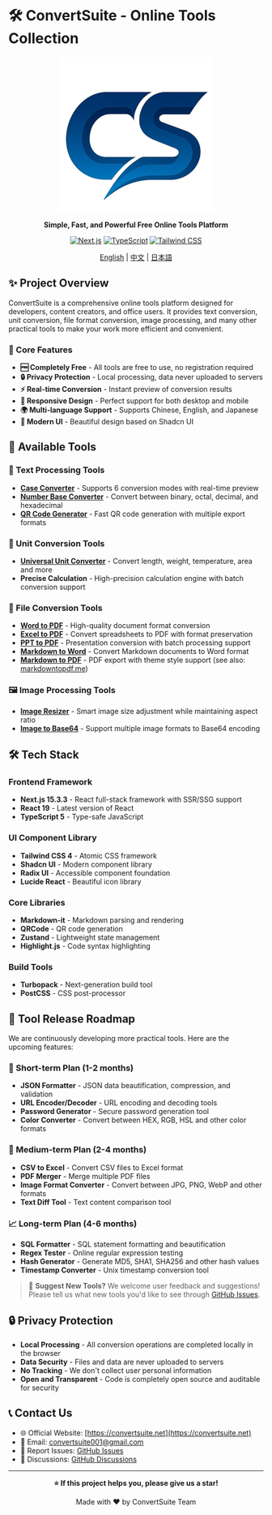 # 🛠️ ConvertSuite - Online Tools Collection

<div align="center">

![ConvertSuite Logo](public/icon.png)

**Simple, Fast, and Powerful Free Online Tools Platform**

[![Next.js](https://img.shields.io/badge/Next.js-15.3.3-black?style=for-the-badge&logo=next.js)](https://nextjs.org/)
[![TypeScript](https://img.shields.io/badge/TypeScript-5.0-blue?style=for-the-badge&logo=typescript)](https://www.typescriptlang.org/)
[![Tailwind CSS](https://img.shields.io/badge/Tailwind-4.0-38bdf8?style=for-the-badge&logo=tailwindcss)](https://tailwindcss.com/)

[English](README.md) | [中文](README.zh.md) | [日本語](README.ja.md)

</div>

## ✨ Project Overview

ConvertSuite is a comprehensive online tools platform designed for developers, content creators, and office users. It provides text conversion, unit conversion, file format conversion, image processing, and many other practical tools to make your work more efficient and convenient.

### 🎯 Core Features

- **🆓 Completely Free** - All tools are free to use, no registration required
- **🔒 Privacy Protection** - Local processing, data never uploaded to servers
- **⚡ Real-time Conversion** - Instant preview of conversion results
- **📱 Responsive Design** - Perfect support for both desktop and mobile
- **🌍 Multi-language Support** - Supports Chinese, English, and Japanese
- **🎨 Modern UI** - Beautiful design based on Shadcn UI

## 🔧 Available Tools

### 📝 Text Processing Tools

- **[Case Converter](https://convertsuite.net/case-converter)** - Supports 6 conversion modes with real-time preview
- **[Number Base Converter](https://convertsuite.net/number-base-converter)** - Convert between binary, octal, decimal, and hexadecimal
- **[QR Code Generator](https://convertsuite.net/qr-code-generator)** - Fast QR code generation with multiple export formats

### 📐 Unit Conversion Tools

- **[Universal Unit Converter](https://convertsuite.net/unit-converter)** - Convert length, weight, temperature, area and more
- **Precise Calculation** - High-precision calculation engine with batch conversion support

### 📄 File Conversion Tools

- **[Word to PDF](https://convertsuite.net/word-to-pdf)** - High-quality document format conversion
- **[Excel to PDF](https://convertsuite.net/excel-to-pdf)** - Convert spreadsheets to PDF with format preservation
- **[PPT to PDF](https://convertsuite.net/ppt-to-pdf)** - Presentation conversion with batch processing support
- **[Markdown to Word](https://convertsuite.net/markdown-to-word)** - Convert Markdown documents to Word format
- **[Markdown to PDF](https://convertsuite.net/markdown-to-pdf)** - PDF export with theme style support (see also: [markdowntopdf.me](https://markdowntopdf.me/))

### 🖼️ Image Processing Tools

- **[Image Resizer](https://convertsuite.net/image-resizer)** - Smart image size adjustment while maintaining aspect ratio
- **[Image to Base64](https://convertsuite.net/image-to-base64)** - Support multiple image formats to Base64 encoding

## 🛠️ Tech Stack

### Frontend Framework

- **Next.js 15.3.3** - React full-stack framework with SSR/SSG support
- **React 19** - Latest version of React
- **TypeScript 5** - Type-safe JavaScript

### UI Component Library

- **Tailwind CSS 4** - Atomic CSS framework
- **Shadcn UI** - Modern component library
- **Radix UI** - Accessible component foundation
- **Lucide React** - Beautiful icon library

### Core Libraries

- **Markdown-it** - Markdown parsing and rendering
- **QRCode** - QR code generation
- **Zustand** - Lightweight state management
- **Highlight.js** - Code syntax highlighting

### Build Tools

- **Turbopack** - Next-generation build tool
- **PostCSS** - CSS post-processor

## 🚀 Tool Release Roadmap

We are continuously developing more practical tools. Here are the upcoming features:

### 📅 Short-term Plan (1-2 months)

- **JSON Formatter** - JSON data beautification, compression, and validation
- **URL Encoder/Decoder** - URL encoding and decoding tools
- **Password Generator** - Secure password generation tool
- **Color Converter** - Convert between HEX, RGB, HSL and other color formats

### 🔮 Medium-term Plan (2-4 months)

- **CSV to Excel** - Convert CSV files to Excel format
- **PDF Merger** - Merge multiple PDF files
- **Image Format Converter** - Convert between JPG, PNG, WebP and other formats
- **Text Diff Tool** - Text content comparison tool

### 📈 Long-term Plan (4-6 months)

- **SQL Formatter** - SQL statement formatting and beautification
- **Regex Tester** - Online regular expression testing
- **Hash Generator** - Generate MD5, SHA1, SHA256 and other hash values
- **Timestamp Converter** - Unix timestamp conversion tool

> 📢 **Suggest New Tools?** We welcome user feedback and suggestions! Please tell us what new tools you'd like to see through [GitHub Issues](https://github.com/your-username/convertsuite/issues).

## 🔒 Privacy Protection

- **Local Processing** - All conversion operations are completed locally in the browser
- **Data Security** - Files and data are never uploaded to servers
- **No Tracking** - We don't collect user personal information
- **Open and Transparent** - Code is completely open source and auditable for security

## 📞 Contact Us

- 🌐 Official Website: [https://convertsuite.net](https://convertsuite.net)
- 📧 Email: convertsuite001@gmail.com
- 🐛 Report Issues: [GitHub Issues](https://github.com/your-username/convertsuite/issues)
- 💬 Discussions: [GitHub Discussions](https://github.com/your-username/convertsuite/discussions)

---

<div align="center">

**⭐ If this project helps you, please give us a star!**

Made with ❤️ by ConvertSuite Team

</div>

